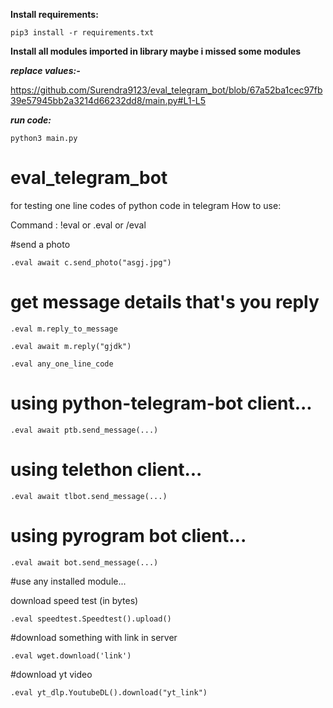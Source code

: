 **Install requirements:**

```pip3 install -r requirements.txt```

**Install all modules imported in library maybe i missed some modules**

___replace values:-___

https://github.com/Surendra9123/eval_telegram_bot/blob/67a52ba1cec97fb39e57945bb2a3214d66232dd8/main.py#L1-L5

___run code:___

```python3 main.py```

# eval_telegram_bot

for testing one line codes of python code in telegram 
 How to use:


Command : !eval or .eval or /eval 

#send a photo

```.eval await c.send_photo("asgj.jpg")```

 # get message details that's you reply

```.eval m.reply_to_message```

```.eval await m.reply("gjdk")```

```.eval any_one_line_code```

# using python-telegram-bot client...

```.eval await ptb.send_message(...)```

# using telethon client...

```.eval await tlbot.send_message(...)```

# using pyrogram bot client...

```.eval await bot.send_message(...)```

#use any installed module...

download speed test (in bytes)

```.eval speedtest.Speedtest().upload()```

#download something with link in server 

```.eval wget.download('link')```

#download yt video

```.eval yt_dlp.YoutubeDL().download("yt_link")```
